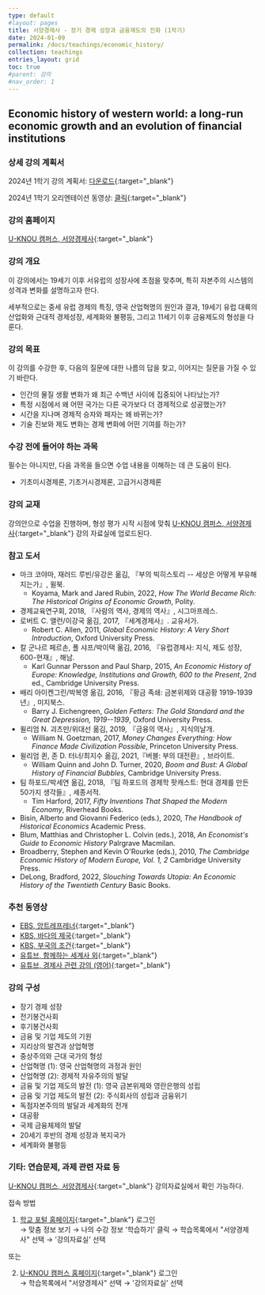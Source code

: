 ```yaml
---
type: default
#layout: pages
title: 서양경제사 - 장기 경제 성장과 금융제도의 진화 (1학기)
date: 2024-01-09
permalink: /docs/teachings/economic_history/
collection: teachings
entries_layout: grid
toc: true
#parent: 강의
#nav_order: 1
---
```


##  Economic history of western world: a long-run economic growth and an evolution of financial institutions

### 상세 강의 계획서

2024년 1학기 강의 계획서: [다운로드](https://drive.google.com/file/d/16Ud5irgfiKy0wvtTKlnP22ukXanUu5JT/view?usp=drive_link){:target="_blank"}

2024년 1학기 오리엔테이션 동영상: [클릭](https://www.youtube.com/UrbAOUGCAkE){:target="_blank"}

### 강의 홈페이지

[U-KNOU 캠퍼스, 서양경제사](https://ucampus.knou.ac.kr/ekp/user/course/initUCRCourse.sdo?sbjtId=KNOU1231001&cntsId=KNOU1231){:target="_blank"}

### 강의 개요

이 강의에서는 19세기 이후 서유럽의 성장사에 초점을 맞추며, 특히 자본주의 시스템의 성격과 변화를 설명하고자 한다. 

세부적으로는 중세 유럽 경제의 특징, 영국 산업혁명의 원인과 결과, 19세기 유럽 대륙의 산업화와 근대적 경제성장, 세계화와 불평등, 그리고 11세기 이후 금융제도의 형성을 다룬다. 

### 강의 목표

이 강의를 수강한 후, 다음의 질문에 대한 나름의 답을 찾고, 이어지는 질문을 가질 수 있기 바란다.

- 인간의 물질 생활 변화가 왜 최근 수백년 사이에 집중되어 나타났는가?
- 특정 시점에서 왜 어떤 국가는 다른 국가보다 더 경제적으로 성공했는가?
- 시간을 지나며 경제적 승자와 패자는 왜 바뀌는가?
- 기술 진보와 제도 변화는 경제 변화에 어떤 기여를 하는가?

### 수강 전에 들어야 하는 과목

필수는 아니지만, 다음 과목을 들으면 수업 내용을 이해하는 데 큰 도움이 된다.

- 기초미시경제론, 기초거시경제론, 고급거시경제론

### 강의 교재

강의안으로 수업을 진행하며, 형성 평가 시작 시점에 맞춰 [U-KNOU 캠퍼스, 서양경제사](https://ucampus.knou.ac.kr/ekp/user/course/initUCRCourse.sdo?sbjtId=KNOU1231001&cntsId=KNOU1231){:target="_blank"} 강의 자료실에 업로드된다.

### 참고 도서
- 마크 코야마, 재러드 루빈/유강은 옮김, 『부의 빅히스토리 -- 세상은 어떻게 부유해지는가』, 윌북.
  * Koyama, Mark and Jared Rubin, 2022, <em>How The World Became Rich: The Historical Origins of Economic Growth</em>, Polity.  
- 경제교육연구회, 2018, 『사람의 역사, 경제의 역사』, 시그마프레스.
- 로버트 C. 앨런/이강국 옮김, 2017, 『세계경제사』. 교유서가.
  * Robert C. Allen, 2011, <em>Global Economic History: A Very Short Introduction</em>, Oxford University Press.
- 칼 군나르 페르손, 폴 샤프/박이택 옮김, 2016, 『유럽경제사: 지식, 제도 성장, 600-현재』, 해남.
  * Karl Gunnar Persson and Paul Sharp, 2015, *An Economic History of Europe: Knowledge, Institutions and Growth, 600 to the Present*, 2nd ed., Cambridge University Press.
- 배리 아이켄그린/박복영 옮김, 2016, 『황금 족쇄: 금본위제와 대공황 1919-1939년』, 미지북스. 
  * Barry J. Eichengreen, *Golden Fetters: The Gold Standard and the Great Depression, 1919--1939*, Oxford University Press.
- 윌리엄 N. 괴츠만/위대선 옮김, 2019, 『금융의 역사』, 지식의날개. 
  * William N. Goetzman, 2017, <em>Money Changes Everything: How Finance Made Civilization Possible</em>, Princeton University Press.
- 윌리엄 퀸, 존 D. 터너/최지수 옮김, 2021,『버블: 부의 대전환』, 브라이트.
  * William Quinn and John D. Turner, 2020, *Boom and Bust: A Global History of Financial Bubbles*, Cambridge University Press.
- 팀 하포드/박세연 옮김, 2018, 『팀 하포드의 경제학 팟캐스트: 현대 경제를 만든 50가지 생각들』, 세종서적. 
  * Tim Harford, 2017, <em>Fifty Inventions That Shaped the Modern Economy</em>, Riverhead Books.
- Bisin, Alberto and Giovanni Federico (eds.), 2020, <em>The Handbook of Historical Economics</em> Academic Press.
- Blum, Matthias and Christopher L. Colvin (eds.), 2018, <em>An Economist's Guide to Economic History</em> Palrgrave Macmilan.
- Broadberry, Stephen and Kevin O'Rourke (eds.), 2010, <em>The Cambridge Economic History of Modern Europe, Vol. 1, 2</em> Cambridge University Press. 
- DeLong, Bradford, 2022, <em>Slouching Towards Utopia: An Economic History of the Twentieth Century</em> Basic Books. 

### 추천 동영상
- [EBS, 앙트레프레너](https://youtube.com/playlist?list=PLVXj7EDVpVJuUkjcDE00HN_Y0KovqXqkj&feature=shared){:target="_blank"}
- [KBS, 바다의 제국](https://youtube.com/playlist?list=PLVXj7EDVpVJtdu3mDU-IijPIqQl2g0raE&feature=shared){:target="_blank"}
- [KBS, 부국의 조건](https://youtube.com/playlist?list=PLVXj7EDVpVJtk1J8MHQP9vXCnCBz7xzfS&feature=shared){:target="_blank"}
- [유튜브, 함께하는 세계사 외](https://youtube.com/playlist?list=PLVXj7EDVpVJtABdTBHy-wn9MESgPL5I50&feature=shared){:target="_blank"}
- [유튜브, 경제사 관련 강의 (영어)](https://youtube.com/playlist?list=PLVXj7EDVpVJuPXIk9OAchViqyJH04RDnJ&feature=shared){:target="_blank"}

### 강의 구성

- 장기 경제 성장
- 전기봉건사회
- 후기봉건사회
- 금융 및 기업 제도의 기원
- 지리상의 발견과 상업혁명
- 중상주의와 근대 국가의 형성
- 산업혁명 (1): 영국 산업혁명의 과정과 원인
- 산업혁명 (2): 경제적 자유주의의 발달
- 금융 및 기업 제도의 발전 (1): 영국 금본위제와 영란은행의 성립
- 금융 및 기업 제도의 발전 (2): 주식회사의 성립과 금융위기
- 독점자본주의의 발달과 세계화의 전개
- 대공황
- 국제 금융체제의 발달
- 20세기 후반의 경제 성장과 복지국가
- 세계화와 불평등 

### 기타: 연습문제, 과제 관련 자료 등

[U-KNOU 캠퍼스, 서양경제사](https://ucampus.knou.ac.kr/ekp/user/course/initUCRCourse.sdo?sbjtId=KNOU1231001&cntsId=KNOU1231){:target="_blank"} 강의자료실에서 확인 가능하다.

접속 방법

1. [학교 포털 홈페이지](https://www.knou.ac.kr){:target="_blank"} 로그인  
   → 맞춤 정보 보기 
   → 나의 수강 정보 '학습하기' 클릭 
   → 학습목록에서 "서양경제사" 선택 
   → '강의자료실' 선택 

또는

2. [U-KNOU 캠퍼스 홈페이지](https://ucampus.knou.ac.kr/){:target="_blank"} 로그인  
   → 학습목록에서 "서양경제사" 선택
   →  '강의자료실' 선택
